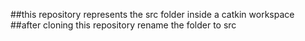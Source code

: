 ##this repository represents the src folder inside a catkin workspace
##after cloning this repository rename the folder to src
